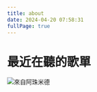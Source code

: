 ```yaml
---
title: about
date: 2024-04-20 07:58:31
fullPage: true
---
```

# 最近在聽的歌單

![來自阿珠米德](https://firebasestorage.googleapis.com/v0/b/trainingcamp2024-39376.appspot.com/o/%E6%88%AA%E5%9C%96%202024-04-02%20%E6%99%9A%E4%B8%8A8.21.53.png?alt=media&token=a0562681-7bf9-481d-8c58-9284f1c1b187)